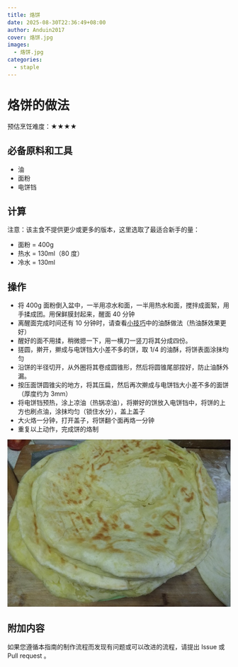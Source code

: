 ```yaml
---
title: 烙饼
date: 2025-08-30T22:36:49+08:00
author: Anduin2017
cover: 烙饼.jpg
images:
  - 烙饼.jpg
categories:
  - staple
---
```


# 烙饼的做法

预估烹饪难度：★★★★

## 必备原料和工具

* 油
* 面粉
* 电饼铛

## 计算

注意：该主食不提供更少或更多的版本，这里选取了最适合新手的量：

* 面粉 = 400g
* 热水 = 130ml（80 度）
* 冷水 = 130ml

## 操作

* 将 400g 面粉倒入盆中，一半用凉水和面，一半用热水和面，搅拌成面絮，用手揉成团。用保鲜膜封起来，醒面 40 分钟
* 离醒面完成时间还有 10 分钟时，请查看[小技巧](../../condiment/油酥.md)中的油酥做法（热油酥效果更好）
* 醒好的面不用揉，稍微摁一下，用一横刀一竖刀将其分成四份。
* 搓圆，擀开，擀成与电饼铛大小差不多的饼，取 1/4 的油酥，将饼表面涂抹均匀
* 沿饼的半径切开，从外圈将其卷成圆锥形，然后将圆锥尾部捏好，防止油酥外漏。
* 按压面饼圆锥尖的地方，将其压扁，然后再次擀成与电饼铛大小差不多的面饼（厚度约为 3mm）
* 将电饼铛预热，涂上凉油（热锅凉油），将擀好的饼放入电饼铛中，将饼的上方也刷点油，涂抹均匀（锁住水分），盖上盖子
* 大火烙一分钟，打开盖子，将饼翻个面再烙一分钟
* 重复以上动作，完成饼的烙制

![成品](./成品.jpg)

## 附加内容

如果您遵循本指南的制作流程而发现有问题或可以改进的流程，请提出 Issue 或 Pull request 。
